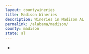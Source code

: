 ```yaml
---
layout: countywineries
title: Madison Wineries
description: Wineries in Madison AL
permalink: /alabama/madison/
county: madison
state: al
---
```

-
